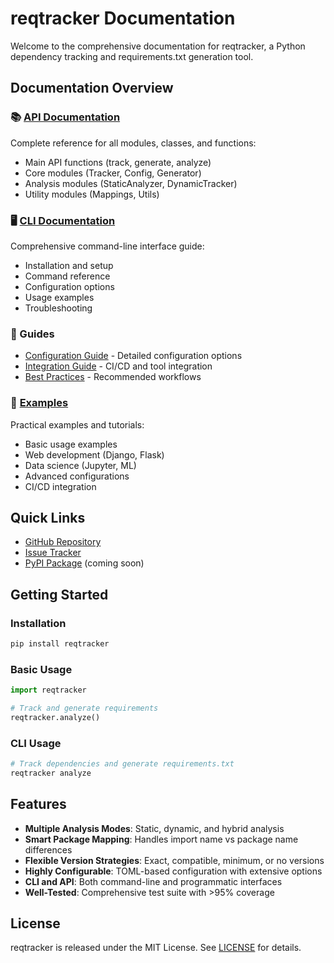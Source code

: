 # reqtracker Documentation

Welcome to the comprehensive documentation for reqtracker, a Python dependency tracking and requirements.txt generation tool.

## Documentation Overview

### 📚 [API Documentation](api/README.md)
Complete reference for all modules, classes, and functions:
- Main API functions (track, generate, analyze)
- Core modules (Tracker, Config, Generator)
- Analysis modules (StaticAnalyzer, DynamicTracker)
- Utility modules (Mappings, Utils)

### 🖥️ [CLI Documentation](cli/README.md)
Comprehensive command-line interface guide:
- Installation and setup
- Command reference
- Configuration options
- Usage examples
- Troubleshooting

### 📖 Guides
- [Configuration Guide](guides/configuration.md) - Detailed configuration options
- [Integration Guide](guides/integration.md) - CI/CD and tool integration
- [Best Practices](guides/best-practices.md) - Recommended workflows

### 🚀 [Examples](../examples/README.md)
Practical examples and tutorials:
- Basic usage examples
- Web development (Django, Flask)
- Data science (Jupyter, ML)
- Advanced configurations
- CI/CD integration

## Quick Links

- [GitHub Repository](https://github.com/oleksii-shcherbak/reqtracker)
- [Issue Tracker](https://github.com/oleksii-shcherbak/reqtracker/issues)
- [PyPI Package](https://pypi.org/project/reqtracker/) (coming soon)

## Getting Started

### Installation
```bash
pip install reqtracker
```

### Basic Usage
```python
import reqtracker

# Track and generate requirements
reqtracker.analyze()
```

### CLI Usage
```bash
# Track dependencies and generate requirements.txt
reqtracker analyze
```

## Features

- **Multiple Analysis Modes**: Static, dynamic, and hybrid analysis
- **Smart Package Mapping**: Handles import name vs package name differences
- **Flexible Version Strategies**: Exact, compatible, minimum, or no versions
- **Highly Configurable**: TOML-based configuration with extensive options
- **CLI and API**: Both command-line and programmatic interfaces
- **Well-Tested**: Comprehensive test suite with >95% coverage

## License

reqtracker is released under the MIT License. See [LICENSE](../LICENSE) for details.
